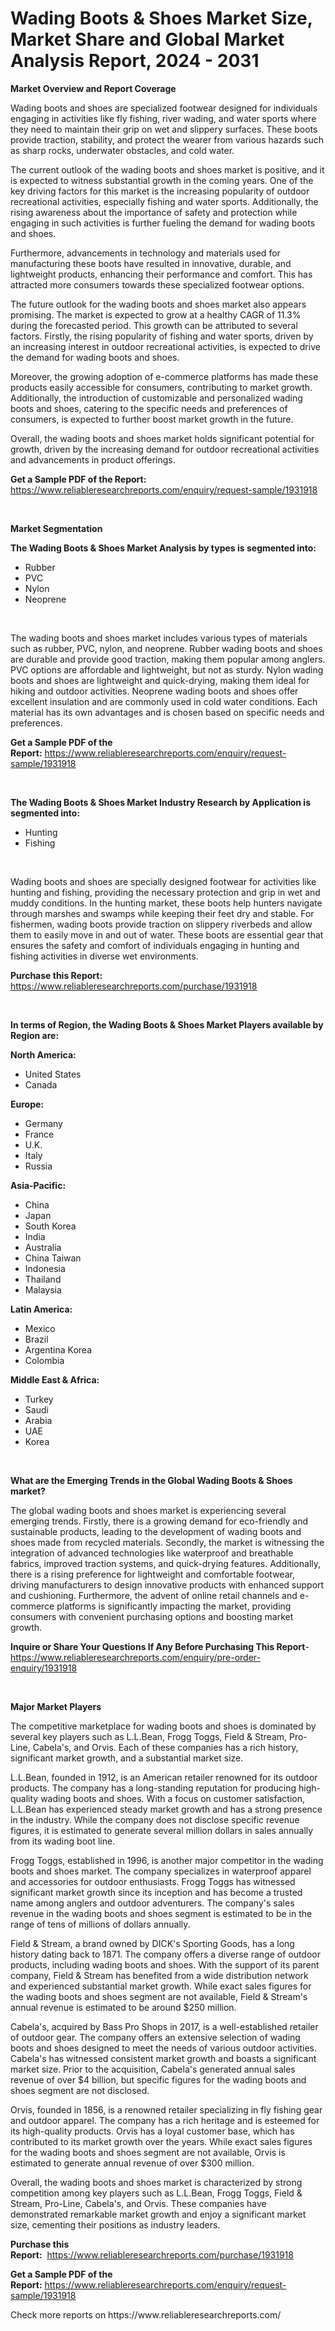 <p><h1>Wading Boots & Shoes Market Size, Market Share and Global Market Analysis Report, 2024 - 2031</h1></p><p><strong>Market Overview and Report Coverage</strong></p>
<p><p>Wading boots and shoes are specialized footwear designed for individuals engaging in activities like fly fishing, river wading, and water sports where they need to maintain their grip on wet and slippery surfaces. These boots provide traction, stability, and protect the wearer from various hazards such as sharp rocks, underwater obstacles, and cold water.</p><p>The current outlook of the wading boots and shoes market is positive, and it is expected to witness substantial growth in the coming years. One of the key driving factors for this market is the increasing popularity of outdoor recreational activities, especially fishing and water sports. Additionally, the rising awareness about the importance of safety and protection while engaging in such activities is further fueling the demand for wading boots and shoes.</p><p>Furthermore, advancements in technology and materials used for manufacturing these boots have resulted in innovative, durable, and lightweight products, enhancing their performance and comfort. This has attracted more consumers towards these specialized footwear options.</p><p>The future outlook for the wading boots and shoes market also appears promising. The market is expected to grow at a healthy CAGR of 11.3% during the forecasted period. This growth can be attributed to several factors. Firstly, the rising popularity of fishing and water sports, driven by an increasing interest in outdoor recreational activities, is expected to drive the demand for wading boots and shoes.</p><p>Moreover, the growing adoption of e-commerce platforms has made these products easily accessible for consumers, contributing to market growth. Additionally, the introduction of customizable and personalized wading boots and shoes, catering to the specific needs and preferences of consumers, is expected to further boost market growth in the future.</p><p>Overall, the wading boots and shoes market holds significant potential for growth, driven by the increasing demand for outdoor recreational activities and advancements in product offerings.</p></p>
<p><strong>Get a Sample PDF of the Report:</strong> <a href="https://www.reliableresearchreports.com/enquiry/request-sample/1931918">https://www.reliableresearchreports.com/enquiry/request-sample/1931918</a></p>
<p>&nbsp;</p>
<p><strong>Market Segmentation</strong></p>
<p><strong>The Wading Boots & Shoes Market Analysis by types is segmented into:</strong></p>
<p><ul><li>Rubber</li><li>PVC</li><li>Nylon</li><li>Neoprene</li></ul></p>
<p>&nbsp;</p>
<p><p>The wading boots and shoes market includes various types of materials such as rubber, PVC, nylon, and neoprene. Rubber wading boots and shoes are durable and provide good traction, making them popular among anglers. PVC options are affordable and lightweight, but not as sturdy. Nylon wading boots and shoes are lightweight and quick-drying, making them ideal for hiking and outdoor activities. Neoprene wading boots and shoes offer excellent insulation and are commonly used in cold water conditions. Each material has its own advantages and is chosen based on specific needs and preferences.</p></p>
<p><strong>Get a Sample PDF of the Report:</strong>&nbsp;<a href="https://www.reliableresearchreports.com/enquiry/request-sample/1931918">https://www.reliableresearchreports.com/enquiry/request-sample/1931918</a></p>
<p>&nbsp;</p>
<p><strong>The Wading Boots & Shoes Market Industry Research by Application is segmented into:</strong></p>
<p><ul><li>Hunting</li><li>Fishing</li></ul></p>
<p>&nbsp;</p>
<p><p>Wading boots and shoes are specially designed footwear for activities like hunting and fishing, providing the necessary protection and grip in wet and muddy conditions. In the hunting market, these boots help hunters navigate through marshes and swamps while keeping their feet dry and stable. For fishermen, wading boots provide traction on slippery riverbeds and allow them to easily move in and out of water. These boots are essential gear that ensures the safety and comfort of individuals engaging in hunting and fishing activities in diverse wet environments.</p></p>
<p><strong>Purchase this Report:</strong>&nbsp; <a href="https://www.reliableresearchreports.com/purchase/1931918">https://www.reliableresearchreports.com/purchase/1931918</a></p>
<p>&nbsp;</p>
<p><strong>In terms of Region, the Wading Boots & Shoes Market Players available by Region are:</strong></p>
<p>
    <p> <strong> North America: </strong>
        <ul>
            <li>United States</li>
            <li>Canada</li>
        </ul>
        </p> 
    <p> <strong> Europe: </strong>
        <ul>
            <li>Germany</li>
            <li>France</li>
            <li>U.K.</li>
            <li>Italy</li>
            <li>Russia</li>
        </ul>
        </p> 
    <p> <strong> Asia-Pacific: </strong>
        <ul>
            <li>China</li>
            <li>Japan</li>
            <li>South Korea</li>
            <li>India</li>
            <li>Australia</li>
            <li>China Taiwan</li>
            <li>Indonesia</li>
            <li>Thailand</li>
            <li>Malaysia</li>
        </ul>
        </p> 
    <p> <strong> Latin America: </strong>
        <ul>
            <li>Mexico</li>
            <li>Brazil</li>
            <li>Argentina Korea</li>
            <li>Colombia</li>
        </ul>
        </p> 
    <p> <strong> Middle East & Africa: </strong>
        <ul>
            <li>Turkey</li>
            <li>Saudi</li>
            <li>Arabia</li>
            <li>UAE</li>
            <li>Korea</li>
        </ul>
    </p>
    </p>
<p>&nbsp;</p>
<p><strong>What are the Emerging Trends in the Global Wading Boots & Shoes market?</strong></p>
<p><p>The global wading boots and shoes market is experiencing several emerging trends. Firstly, there is a growing demand for eco-friendly and sustainable products, leading to the development of wading boots and shoes made from recycled materials. Secondly, the market is witnessing the integration of advanced technologies like waterproof and breathable fabrics, improved traction systems, and quick-drying features. Additionally, there is a rising preference for lightweight and comfortable footwear, driving manufacturers to design innovative products with enhanced support and cushioning. Furthermore, the advent of online retail channels and e-commerce platforms is significantly impacting the market, providing consumers with convenient purchasing options and boosting market growth.</p></p>
<p><strong>Inquire or Share Your Questions If Any Before Purchasing This Report</strong>- <a href="https://www.reliableresearchreports.com/enquiry/pre-order-enquiry/1931918">https://www.reliableresearchreports.com/enquiry/pre-order-enquiry/1931918</a></p>
<p>&nbsp;</p>
<p><strong>Major Market Players</strong></p>
<p><p>The competitive marketplace for wading boots and shoes is dominated by several key players such as L.L.Bean, Frogg Toggs, Field & Stream, Pro-Line, Cabela's, and Orvis. Each of these companies has a rich history, significant market growth, and a substantial market size.</p><p>L.L.Bean, founded in 1912, is an American retailer renowned for its outdoor products. The company has a long-standing reputation for producing high-quality wading boots and shoes. With a focus on customer satisfaction, L.L.Bean has experienced steady market growth and has a strong presence in the industry. While the company does not disclose specific revenue figures, it is estimated to generate several million dollars in sales annually from its wading boot line.</p><p>Frogg Toggs, established in 1996, is another major competitor in the wading boots and shoes market. The company specializes in waterproof apparel and accessories for outdoor enthusiasts. Frogg Toggs has witnessed significant market growth since its inception and has become a trusted name among anglers and outdoor adventurers. The company's sales revenue in the wading boots and shoes segment is estimated to be in the range of tens of millions of dollars annually.</p><p>Field & Stream, a brand owned by DICK's Sporting Goods, has a long history dating back to 1871. The company offers a diverse range of outdoor products, including wading boots and shoes. With the support of its parent company, Field & Stream has benefited from a wide distribution network and experienced substantial market growth. While exact sales figures for the wading boots and shoes segment are not available, Field & Stream's annual revenue is estimated to be around $250 million.</p><p>Cabela's, acquired by Bass Pro Shops in 2017, is a well-established retailer of outdoor gear. The company offers an extensive selection of wading boots and shoes designed to meet the needs of various outdoor activities. Cabela's has witnessed consistent market growth and boasts a significant market size. Prior to the acquisition, Cabela's generated annual sales revenue of over $4 billion, but specific figures for the wading boots and shoes segment are not disclosed.</p><p>Orvis, founded in 1856, is a renowned retailer specializing in fly fishing gear and outdoor apparel. The company has a rich heritage and is esteemed for its high-quality products. Orvis has a loyal customer base, which has contributed to its market growth over the years. While exact sales figures for the wading boots and shoes segment are not available, Orvis is estimated to generate annual revenue of over $300 million.</p><p>Overall, the wading boots and shoes market is characterized by strong competition among key players such as L.L.Bean, Frogg Toggs, Field & Stream, Pro-Line, Cabela's, and Orvis. These companies have demonstrated remarkable market growth and enjoy a significant market size, cementing their positions as industry leaders.</p></p>
<p><strong>Purchase this Report:</strong>&nbsp;&nbsp;<a href="https://www.reliableresearchreports.com/purchase/1931918">https://www.reliableresearchreports.com/purchase/1931918</a></p>
<p></p>
<p><strong>Get a Sample PDF of the Report:</strong>&nbsp;<a href="https://www.reliableresearchreports.com/enquiry/request-sample/1931918">https://www.reliableresearchreports.com/enquiry/request-sample/1931918</a></p>
<p>Check more reports on https://www.reliableresearchreports.com/</p>